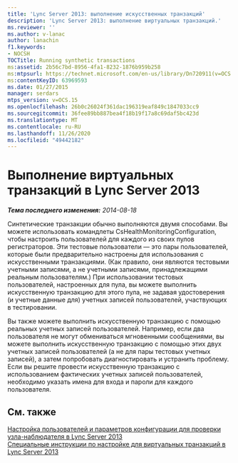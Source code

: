 ```yaml
---
title: 'Lync Server 2013: выполнение искусственных транзакций'
description: 'Lync Server 2013: выполнение виртуальных транзакций.'
ms.reviewer: ''
ms.author: v-lanac
author: lanachin
f1.keywords:
- NOCSH
TOCTitle: Running synthetic transactions
ms:assetid: 2b56c7bd-8956-4fa1-8232-1876b959b258
ms:mtpsurl: https://technet.microsoft.com/en-us/library/Dn720911(v=OCS.15)
ms:contentKeyID: 63969593
ms.date: 01/27/2015
manager: serdars
mtps_version: v=OCS.15
ms.openlocfilehash: 26b0c26024f361dac196319eaf849c1847033cc9
ms.sourcegitcommit: 36fee89bb887bea4f18b19f17a8c69daf5bc423d
ms.translationtype: MT
ms.contentlocale: ru-RU
ms.lasthandoff: 11/26/2020
ms.locfileid: "49442182"
---
```

# <a name="running-synthetic-transactions-in-lync-server-2013"></a>Выполнение виртуальных транзакций в Lync Server 2013

<div data-xmlns="http://www.w3.org/1999/xhtml">

<div class="topic" data-xmlns="http://www.w3.org/1999/xhtml" data-msxsl="urn:schemas-microsoft-com:xslt" data-cs="https://msdn.microsoft.com/">

<div data-asp="https://msdn2.microsoft.com/asp">



</div>

<div id="mainSection">

<div id="mainBody">

<span> </span>

_**Тема последнего изменения:** 2014-08-18_

Синтетические транзакции обычно выполняются двумя способами. Вы можете использовать командлеты CsHealthMonitoringConfiguration, чтобы настроить пользователей для каждого из своих пулов регистраторов. Эти тестовые пользователи — это пары пользователей, которые были предварительно настроены для использования с искусственными транзакциями. (Как правило, они являются тестовыми учетными записями, а не учетными записями, принадлежащими реальным пользователям.) При использовании тестовых пользователей, настроенных для пула, вы можете выполнить искусственную транзакцию для этого пула, не задавая удостоверения (и учетные данные для) учетных записей пользователей, участвующих в тестировании.

Вы также можете выполнить искусственную транзакцию с помощью реальных учетных записей пользователей. Например, если два пользователя не могут обмениваться мгновенными сообщениями, вы можете выполнить искусственную транзакцию с помощью этих двух учетных записей пользователей (а не для пары тестовых учетных записей), а затем попробовать диагностировать и устранить проблему. Если вы решите провести искусственную транзакцию с использованием фактических учетных записей пользователей, необходимо указать имена для входа и пароли для каждого пользователя.

<div>

## <a name="see-also"></a>См. также


[Настройка пользователей и параметров конфигурации для проверки узла-наблюдателя в Lync Server 2013](lync-server-2013-configuring-watcher-node-test-users-and-configuration-settings.md)  
[Специальные инструкции по настройке для виртуальных транзакций в Lync Server 2013](lync-server-2013-special-setup-instructions-for-synthetic-transactions.md)  
  

</div>

</div>

<span> </span>

</div>

</div>

</div>

